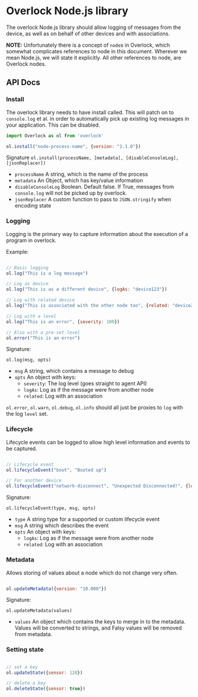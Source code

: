 
# Overlock Node.js library

The overlock Node.js library should allow logging of messages from the device, as well as on behalf of other devices and with associations.

**NOTE:** Unfortunately there is a concept of `node`s in Overlock, which somewhat complicates references to node in this document. Wherever we mean Node.js, we will state it explicitly. All other references to node, are Overlock nodes.

## API Docs

### Install

The overlock library needs to have install called. This will patch on to `console.log` et al. in order to automatically pick up existing log messages in your application. This can be disabled.

```javascript
import Overlock as ol from 'overlock'

ol.install("node-process-name", {version: "2.1.0"})

```

Signature
`ol.install(processName, [metadata], [disableConsoleLog], [jsonReplacer])`

* `processName` A string, which is the name of the process
* `metadata` An Object, which has key/value information
* `disableConsoleLog` Boolean. Default false. If True, messages from `console.log` will not be picked up by overlock.
* `jsonReplacer` A custom function to pass to `JSON.stringify` when encoding state


### Logging

Logging is the primary way to capture information about the execution of a program in overlock.

Example:

```javascript

// Basic logging
ol.log("This is a log message")

// Log as device
ol.log("This is as a different device", {logAs: "device123"})

// Log with related device
ol.log("This is associated with the other node too", {related: "device234"})

// Log with a level
ol.log("This is an error", {severity: 100})

// Also with a pre-set level
ol.error("This is an error")

```

Signature:

`ol.log(msg, opts)`

* `msg` A string, which contains a message to debug
* `opts` An object with keys:
    * `severity`: The log level (goes straight to agent API)
    * `logAs`: Log as if the message were from another node
    * `related`: Log with an association

`ol.error`, `ol.warn`, `ol.debug`, `ol.info` should all just be proxies to `log` with the log `level` set.

### Lifecycle

Lifecycle events can be logged to allow high level information and events to be captured.

```javascript

// Lifecycle event
ol.lifecycleEvent("boot", "Booted up")

// For another device
ol.lifecycleEvent("network-disconnect", "Unexpected Disconnected!", {logAs: "device234"})

```

Signature:

`ol.lifecycleEvent(type, msg, opts)`

* `type` A string type for a supported or custom lifecycle event
* `msg` A string which describes the event
* `opts` An object with keys:
    * `logAs`: Log as if the message were from another node
    * `related`: Log with an association

### Metadata

Allows storing of values about a node which do not change very often.

```javascript

ol.updateMetadata({version: "10.000"})

```

Signature:

`ol.updateMetadata(values)`

* `values` An object which contains the keys to merge in to the metadata. Values will be converted to strings, and Falsy values will be removed from metadata.

### Setting state

```javascript

// set a key
ol.updateState({sensor: 120})

// delete a key
ol.deleteState({sensor: true})

```
